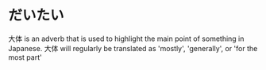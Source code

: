 # だいたい

大体 is an adverb that is used to highlight the main point of something in Japanese. 大体 will regularly be translated as 'mostly', 'generally', or 'for the most part'
